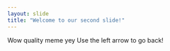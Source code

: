 ```yaml
---
layout: slide
title: "Welcome to our second slide!"
---
```

Wow quality meme yey
Use the left arrow to go back!
